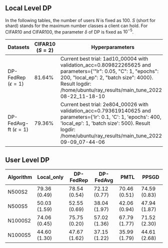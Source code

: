 ## Local Level DP

In the following tables, the number of users $N$ is fixed as 100. $S$ (short for shard) stands for the maximum number classes a client can hold.
For CIFAR10 and CIFAR100, the parameter $\delta$ of DP is fixed as $10^{-5}$.


| Datasets     | CIFAR10 ($S=2$) | Hyperparameters | Tuning script |
| -------------- | ----------------- | ----------------- | ----------------- |
| DP-FedRep ($\epsilon=1$)    | 81.64%               | Current best trial: 1ad10_00004 with validation_acc=0.809822265625 and parameters={'"lr": 0.05, "C": 1, "epochs": 200, "local_ep": 2, "batch size": 4000}. Result logdir: /home/ubuntu/ray_results/main_tune_2022-08-22_11-18-10          | `script/local-level-DP/CIFAR10/N100_S2/run_tune_DP-FedRep.sh`|
| DP-FedAvg-ft ($\epsilon=1$) | 79.36%              | Current best trial: 2e804_00026 with validation_acc=0.793619140625 and parameters={'lr': 0.1, 'C': 1, 'epochs': 400, 'local_ep': 1, 'batch size': 500}. Result logdir: /home/ubuntu/ray_results/main_tune_2022-09-09_07-44-06          |`script/local-level-DP/CIFAR10/N100_S2/tune/DP-FedAvg.sh`                   |




## User Level DP

|Algorithm|  Local_only | DP-FedRep  |  DP-FedAvg |    PMTL    |    PPSGD    |
|---------|-------------|------------|------------|------------|-------------|
| N500S2  |79.36 (0.49) |78.54 (0.54)|72.12 (0.77)|70.46 (0.51)|74.59 (0.83) |
| N500S5  |50.03 (1.59) |52.55 (0.69)|38.04 (1.97)|42.06 (0.94)| 47.94 (1.87)|
| N1000S2 | 74.06 (0.45)|75.75 (0.20)|57.02 (1.36)|    67.79 (1.77) |71.52 (2.30)|
| N1000S5 | 44.60 (1.30)| 47.67 (1.62) | 37.15 (1.22) |   35.99 (1.79)     |  44.61 (2.68) |